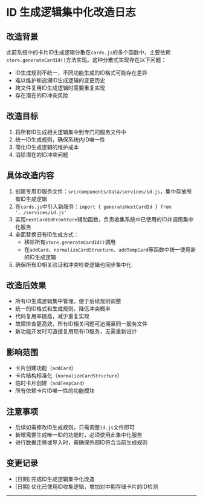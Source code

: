 # ID 生成逻辑集中化改造日志

## 改造背景
此前系统中的卡片ID生成逻辑分散在`cards.js`的多个函数中，主要依赖`store.generateCardId()`方法实现。这种分散式实现存在以下问题：
- ID生成规则不统一，不同功能生成的ID格式可能存在差异
- 难以维护和追溯ID生成逻辑的变更历史
- 跨文件复用ID生成逻辑时需要重复实现
- 存在潜在的ID冲突风险

## 改造目标
1. 将所有ID生成相关逻辑集中到专门的服务文件中
2. 统一ID生成规则，确保系统内ID唯一性
3. 简化ID生成逻辑的维护成本
4. 消除潜在的ID冲突问题

## 具体改造内容
1. 创建专用ID服务文件：`src/components/Data/services/id.js`，集中存放所有ID生成逻辑
2. 在`cards.js`中引入新服务：`import { generateNextCardId } from '../services/id.js'`
3. 实现`nextCardIdFromStore`辅助函数，负责收集系统中已使用的ID并调用集中化服务
4. 全面替换旧有ID生成方式：
   - 移除所有`store.generateCardId()`调用
   - 在`addCard`、`normalizeCardStructure`、`addTempCard`等函数中统一使用新的ID生成逻辑
5. 确保所有ID相关验证和冲突检查逻辑也同步集中化

## 改造后效果
- 所有ID生成逻辑集中管理，便于后续规则调整
- 统一的ID格式和生成规则，降低冲突概率
- 代码复用率提高，减少重复实现
- 故障排查更高效，所有ID相关问题可追溯至同一服务文件
- 新功能开发时可直接复用现有ID服务，无需重新设计

## 影响范围
- 卡片创建功能（`addCard`）
- 卡片结构标准化（`normalizeCardStructure`）
- 临时卡片创建（`addTempCard`）
- 所有依赖卡片ID唯一性的功能模块

## 注意事项
- 后续如需修改ID生成规则，只需调整`id.js`文件即可
- 新增需要生成唯一ID的功能时，必须使用此集中化服务
- 进行数据迁移或导入时，需确保外部ID符合当前生成规则

## 变更记录
- [日期] 完成ID生成逻辑集中化改造
- [日期] 优化已使用ID收集逻辑，增加对中期存储卡片的ID检测

---

